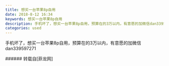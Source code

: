 ```yaml
---
title: 想买一台苹果8p自用
date: 2018-8-12 16:34
keywords: 想买一台苹果8p自用
description: 手机坏了，想买一台苹果8p自用，预算在的3万以内，有意愿的加微信dan339597271
categories: used
---
```

<td class="t_f" id="postmessage_1631034">

手机坏了，想买一台苹果8p自用，预算在的3万以内，有意愿的加微信dan339597271<br/>
</td>
###### 转载自[菲龙网]